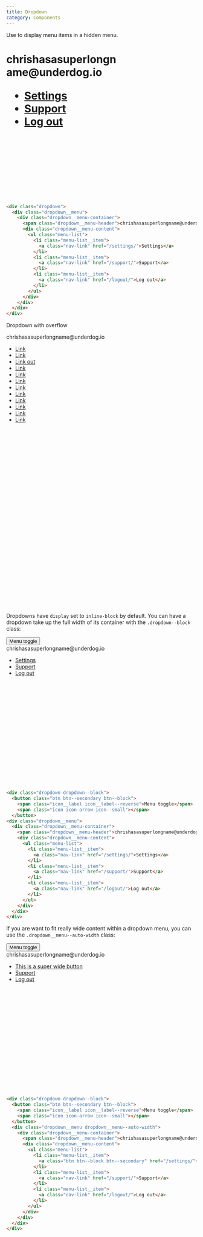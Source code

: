 ```yaml
---
title: Dropdown
category: Components
---
```


Use to display menu items in a hidden menu.

<h1>
<div class="dropdown" style="margin-bottom: 200px; width: 300px;">
  <div class="dropdown__menu">
    <div class="dropdown__menu-container">
      <span class="dropdown__menu-header">chrishasasuperlongname@underdog.io</span>
      <div class="dropdown__menu-content">
        <ul class="menu-list">
          <li class="menu-list__item">
            <a class="nav-link" href="/settings/">Settings</a>
          </li>
          <li class="menu-list__item">
            <a class="nav-link" href="/support/">Support</a>
          </li>
          <li class="menu-list__item">
            <a class="nav-link" href="/logout/">Log out</a>
          </li>
        </ul>
      </div>
    </div>
  </div>
</div>
</h1>

```html
<div class="dropdown">
  <div class="dropdown__menu">
    <div class="dropdown__menu-container">
      <span class="dropdown__menu-header">chrishasasuperlongname@underdog.io</span>
      <div class="dropdown__menu-content">
        <ul class="menu-list">
          <li class="menu-list__item">
            <a class="nav-link" href="/settings/">Settings</a>
          </li>
          <li class="menu-list__item">
            <a class="nav-link" href="/support/">Support</a>
          </li>
          <li class="menu-list__item">
            <a class="nav-link" href="/logout/">Log out</a>
          </li>
        </ul>
      </div>
    </div>
  </div>
</div>
```

<p>Dropdown with overflow</p>

<div class="dropdown" style="margin-bottom: 500px; width: 300px;">
  <div class="dropdown__menu">
    <div class="dropdown__menu-container">
      <span class="dropdown__menu-header">chrishasasuperlongname@underdog.io</span>
      <div class="dropdown__menu-content">
        <ul class="menu-list">
          <li class="menu-list__item">
            <a class="nav-link" href="#">Link</a>
          </li>
          <li class="menu-list__item">
            <a class="nav-link" href="#">Link</a>
          </li>
          <li class="menu-list__item">
            <a class="nav-link" href="#">Link out</a>
          </li>
          <li class="menu-list__item">
            <a class="nav-link" href="#">Link</a>
          </li>
          <li class="menu-list__item">
            <a class="nav-link" href="#">Link</a>
          </li>
          <li class="menu-list__item">
            <a class="nav-link" href="#">Link</a>
          </li>
          <li class="menu-list__item">
            <a class="nav-link" href="#">Link</a>
          </li>
          <li class="menu-list__item">
            <a class="nav-link" href="#">Link</a>
          </li>
          <li class="menu-list__item">
            <a class="nav-link" href="#">Link</a>
          </li>
          <li class="menu-list__item">
            <a class="nav-link" href="#">Link</a>
          </li>
          <li class="menu-list__item">
            <a class="nav-link" href="#">Link</a>
          </li>
          <li class="menu-list__item">
            <a class="nav-link" href="#">Link</a>
          </li>
        </ul>
      </div>
    </div>
  </div>
</div>

Dropdowns have `display` set to `inline-block` by default. You can have a
dropdown take up the full width of its container with the
`.dropdown--block` class:

<div style="margin-bottom: 300px; max-width: 100%; width: 300px">
  <div class="dropdown dropdown--block">
    <button class="btn btn--secondary btn--block">
      <span class="icon__label icon__label--reverse">Menu toggle</span>
      <span class="icon icon-arrow icon--small"></span>
    </button>
    <div class="dropdown__menu">
      <div class="dropdown__menu-container">
        <span class="dropdown__menu-header">chrishasasuperlongname@underdog.io</span>
        <div class="dropdown__menu-content">
          <ul class="menu-list">
            <li class="menu-list__item">
              <a class="nav-link" href="/settings/">Settings</a>
            </li>
            <li class="menu-list__item">
              <a class="nav-link" href="/support/">Support</a>
            </li>
            <li class="menu-list__item">
              <a class="nav-link" href="/logout/">Log out</a>
            </li>
          </ul>
        </div>
      </div>
    </div>
  </div>
</div>

```html
<div class="dropdown dropdown--block">
  <button class="btn btn--secondary btn--block">
    <span class="icon__label icon__label--reverse">Menu toggle</span>
    <span class="icon icon-arrow icon--small"></span>
  </button>
<div class="dropdown__menu">
  <div class="dropdown__menu-container">
    <span class="dropdown__menu-header">chrishasasuperlongname@underdog.io</span>
    <div class="dropdown__menu-content">
      <ul class="menu-list">
        <li class="menu-list__item">
          <a class="nav-link" href="/settings/">Settings</a>
        </li>
        <li class="menu-list__item">
          <a class="nav-link" href="/support/">Support</a>
        </li>
        <li class="menu-list__item">
          <a class="nav-link" href="/logout/">Log out</a>
        </li>
      </ul>
    </div>
  </div>
</div>
```

If you are want to fit really wide content within a dropdown menu, you can use
the `.dropdown__menu--auto-width` class:

<div style="margin-bottom: 300px; max-width: 100%; width: 350px">
  <div class="dropdown dropdown--block">
    <button class="btn btn--secondary btn--block">
      <span class="icon__label icon__label--reverse">Menu toggle</span>
      <span class="icon icon-arrow icon--small"></span>
    </button>
    <div class="dropdown__menu dropdown__menu--auto-width">
      <div class="dropdown__menu-container">
        <span class="dropdown__menu-header">chrishasasuperlongname@underdog.io</span>
        <div class="dropdown__menu-content">
          <ul class="menu-list">
            <li class="menu-list__item">
              <a class="btn btn--block btn--secondary" href="/settings/">This is a super wide button</a>
            </li>
            <li class="menu-list__item">
              <a class="nav-link" href="/support/">Support</a>
            </li>
            <li class="menu-list__item">
              <a class="nav-link" href="/logout/">Log out</a>
            </li>
          </ul>
        </div>
      </div>
    </div>
  </div>
</div>

```html
<div class="dropdown dropdown--block">
  <button class="btn btn--secondary btn--block">
    <span class="icon__label icon__label--reverse">Menu toggle</span>
    <span class="icon icon-arrow icon--small"></span>
  </button>
  <div class="dropdown__menu dropdown__menu--auto-width">
    <div class="dropdown__menu-container">
      <span class="dropdown__menu-header">chrishasasuperlongname@underdog.io</span>
      <div class="dropdown__menu-content">
        <ul class="menu-list">
          <li class="menu-list__item">
            <a class="btn btn--block btn--secondary" href="/settings/">This is a super wide button</a>
          </li>
          <li class="menu-list__item">
            <a class="nav-link" href="/support/">Support</a>
          </li>
          <li class="menu-list__item">
            <a class="nav-link" href="/logout/">Log out</a>
          </li>
        </ul>
      </div>
    </div>
  </div>
</div>
```
